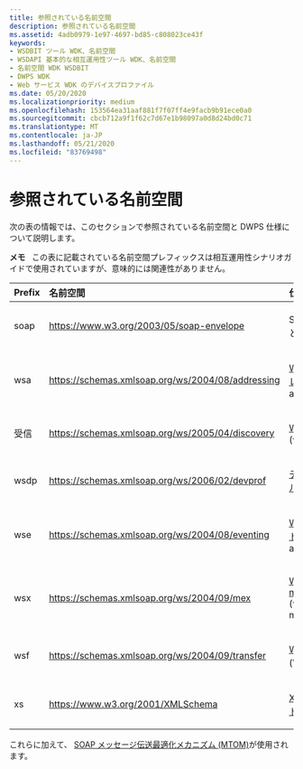 ```yaml
---
title: 参照されている名前空間
description: 参照されている名前空間
ms.assetid: 4adb0979-1e97-4697-bd85-c808023ce43f
keywords:
- WSDBIT ツール WDK、名前空間
- WSDAPI 基本的な相互運用性ツール WDK、名前空間
- 名前空間 WDK WSDBIT
- DWPS WDK
- Web サービス WDK のデバイスプロファイル
ms.date: 05/20/2020
ms.localizationpriority: medium
ms.openlocfilehash: 153564ea31aaf881f7f07ff4e9facb9b91ece0a0
ms.sourcegitcommit: cbcb712a9f1f62c7d67e1b98097a0d8d24bd0c71
ms.translationtype: MT
ms.contentlocale: ja-JP
ms.lasthandoff: 05/21/2020
ms.locfileid: "83769498"
---
```

# <a name="referenced-namespaces"></a>参照されている名前空間


次の表の情報では、このセクションで参照されている名前空間と DWPS 仕様について説明します。

**メモ**   この表に記載されている名前空間プレフィックスは相互運用性シナリオガイドで使用されていますが、意味的には関連性がありません。

 

<table>
<colgroup>
<col width="33%" />
<col width="33%" />
<col width="33%" />
</colgroup>
<thead>
<tr class="header">
<th align="left">Prefix</th>
<th align="left">名前空間</th>
<th align="left">仕様</th>
</tr>
</thead>
<tbody>
<tr class="odd">
<td align="left"><p>soap</p></td>
<td align="left"><p><a href="https://www.w3.org/2003/05/soap-envelope/" data-raw-source="[https://www.w3.org/2003/05/soap-envelope](https://www.w3.org/2003/05/soap-envelope/)">https://www.w3.org/2003/05/soap-envelope</a></p></td>
<td align="left"><p>SOAP 1.2<a href="https://www.w3.org/TR/2003/REC-soap12-part1-20030624/" data-raw-source="[part 1](https://www.w3.org/TR/2003/REC-soap12-part1-20030624/)">パート 1</a>と<a href="https://www.w3.org/TR/2003/REC-soap12-part2-20030624/" data-raw-source="[part 2](https://www.w3.org/TR/2003/REC-soap12-part2-20030624/)">パート 2</a></p></td>
</tr>
<tr class="even">
<td align="left"><p>wsa</p></td>
<td align="left"><p><a href="https://schemas.xmlsoap.org/ws/2004/08/addressing" data-raw-source="[https://schemas.xmlsoap.org/ws/2004/08/addressing](https://schemas.xmlsoap.org/ws/2004/08/addressing/)">https://schemas.xmlsoap.org/ws/2004/08/addressing</a></p></td>
<td align="left"><p><a href="https://www.w3.org/Submission/2004/SUBM-ws-addressing-20040810/" data-raw-source="[Web Services Addressing](https://www.w3.org/Submission/2004/SUBM-ws-addressing-20040810/)">Web サービスのアドレス指定</a>(ws-addressing)</p></td>
</tr>
<tr class="odd">
<td align="left"><p>受信</p></td>
<td align="left"><p><a href="https://schemas.xmlsoap.org/ws/2005/04/discovery/" data-raw-source="[https://schemas.xmlsoap.org/ws/2005/04/discovery](https://schemas.xmlsoap.org/ws/2005/04/discovery/)">https://schemas.xmlsoap.org/ws/2005/04/discovery</a></p></td>
<td align="left"><p><a href="https://specs.xmlsoap.org/ws/2005/04/discovery/ws-discovery.pdf" data-raw-source="[Web Services Discovery](https://specs.xmlsoap.org/ws/2005/04/discovery/ws-discovery.pdf)">Web サービス検出</a>(ws-management)</p></td>
</tr>
<tr class="even">
<td align="left"><p>wsdp</p></td>
<td align="left"><p><a href="https://schemas.xmlsoap.org/ws/2006/02/devprof/" data-raw-source="[https://schemas.xmlsoap.org/ws/2006/02/devprof](https://schemas.xmlsoap.org/ws/2006/02/devprof/)">https://schemas.xmlsoap.org/ws/2006/02/devprof</a></p></td>
<td align="left"><p><a href="https://specs.xmlsoap.org/ws/2006/02/devprof/DevicesProfile.pdf" data-raw-source="[Devices Profile](https://specs.xmlsoap.org/ws/2006/02/devprof/DevicesProfile.pdf)">デバイスプロファイル</a></p></td>
</tr>
<tr class="odd">
<td align="left"><p>wse</p></td>
<td align="left"><p><a href="https://schemas.xmlsoap.org/ws/2004/08/eventing/" data-raw-source="[https://schemas.xmlsoap.org/ws/2004/08/eventing](https://schemas.xmlsoap.org/ws/2004/08/eventing/)">https://schemas.xmlsoap.org/ws/2004/08/eventing</a></p></td>
<td align="left"><p><a href="https://docs.microsoft.com/previous-versions/ms951233(v=msdn.10)" data-raw-source="[Web Services Eventing](https://docs.microsoft.com/previous-versions/ms951233(v=msdn.10)">Web サービスイベント</a>(ws-atomictransaction)</p></td>
</tr>
<tr class="even">
<td align="left"><p>wsx</p></td>
<td align="left"><p><a href="https://schemas.xmlsoap.org/ws/2004/09/mex/" data-raw-source="[https://schemas.xmlsoap.org/ws/2004/09/mex](https://schemas.xmlsoap.org/ws/2004/09/mex/)">https://schemas.xmlsoap.org/ws/2004/09/mex</a></p></td>
<td align="left"><p><a href="https://specs.xmlsoap.org/ws/2004/09/mex/WS-MetadataExchange0904.pdf" data-raw-source="[Web Services MetadataExchange](https://specs.xmlsoap.org/ws/2004/09/mex/WS-MetadataExchange0904.pdf)">Web Services ws-metadataexchange</a> (ws-i ws-metadataexchange)</p></td>
</tr>
<tr class="odd">
<td align="left"><p>wsf</p></td>
<td align="left"><p><a href="https://schemas.xmlsoap.org/ws/2004/09/transfer/" data-raw-source="[https://schemas.xmlsoap.org/ws/2004/09/transfer](https://schemas.xmlsoap.org/ws/2004/09/transfer/)">https://schemas.xmlsoap.org/ws/2004/09/transfer</a></p></td>
<td align="left"><p><a href="https://schemas.xmlsoap.org/ws/2004/09/transfer/" data-raw-source="[Web Services Transfer](https://schemas.xmlsoap.org/ws/2004/09/transfer/)">Web サービス転送</a>(WS 転送)</p></td>
</tr>
<tr class="even">
<td align="left"><p>xs</p></td>
<td align="left"><p><a href="https://www.w3.org/2001/XMLSchema" data-raw-source="[https://www.w3.org/2001/XMLSchema](https://www.w3.org/2001/XMLSchema)">https://www.w3.org/2001/XMLSchema</a></p></td>
<td align="left"><p><a href="https://www.w3.org/TR/2001/REC-xmlschema-1-20010502/" data-raw-source="[XML Schema Part 1](https://www.w3.org/TR/2001/REC-xmlschema-1-20010502/)">XML スキーマパート 1</a>および<a href="https://www.w3.org/TR/2001/REC-xmlschema-2-20010502/" data-raw-source="[Part 2](https://www.w3.org/TR/2001/REC-xmlschema-2-20010502/)">パート 2</a></p></td>
</tr>
</tbody>
</table>

 

これらに加えて、 [SOAP メッセージ伝送最適化メカニズム (MTOM)](https://www.w3.org/TR/2005/REC-soap12-mtom-20050125/)が使用されます。

 

 





